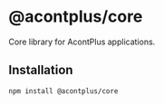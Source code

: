 # @acontplus/core

Core library for AcontPlus applications.

## Installation

```bash
npm install @acontplus/core